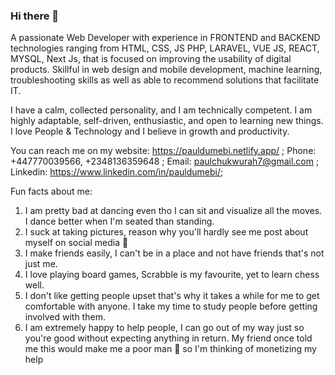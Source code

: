 ### Hi there 👋

A passionate Web Developer with experience in FRONTEND and BACKEND technologies ranging from HTML, CSS, JS PHP, LARAVEL, VUE JS, REACT, MYSQL, Next Js, that is focused on improving the usability of digital products. Skillful in web design and mobile development, machine learning, troubleshooting skills as well as able to recommend solutions that facilitate IT.

I have a calm, collected personality, and I am technically competent. I am highly adaptable, self-driven, enthusiastic, and open to learning new things. I love People & Technology and I believe in growth and productivity.

You can reach me on my 
website: https://pauldumebi.netlify.app/ ; 
Phone: +447770039566, +2348136359648 ;
Email: paulchukwurah7@gmail.com ;
Linkedin: https://www.linkedin.com/in/pauldumebi/;

Fun facts about me: 
1. I am pretty bad at dancing even tho I can sit and visualize all the moves. I dance better when I'm seated than standing.
2. I suck at taking pictures, reason why you'll hardly see me post about myself on social media 🤦
3. I make friends easily, I can't be in a place and not have friends that's not just me.
4. I love playing board games, Scrabble is my favourite, yet to learn chess well.
5. I don't like getting people upset that's why it takes a while for me to get comfortable with anyone. I take my time to study people before getting involved with them.
6. I am extremely happy to help people, I can go out of my way just so you're good without expecting anything in return. My friend once told me this would make me a poor man 🤣 so I'm thinking of monetizing my help
